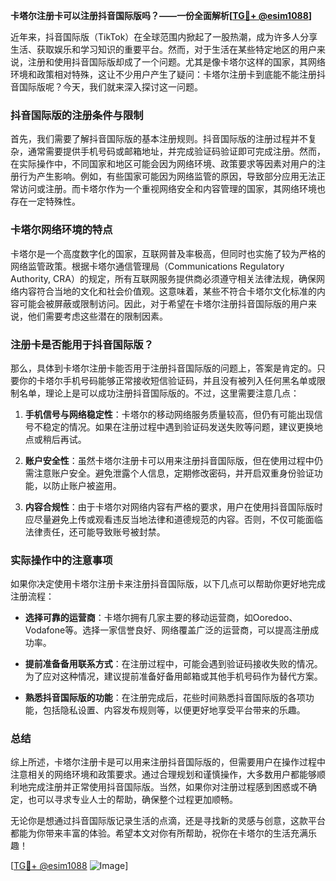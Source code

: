 **卡塔尔注册卡可以注册抖音国际版吗？——一份全面解析[[TG💪+ @esim1088](https://t.me/s/esim1088)]**

近年来，抖音国际版（TikTok）在全球范围内掀起了一股热潮，成为许多人分享生活、获取娱乐和学习知识的重要平台。然而，对于生活在某些特定地区的用户来说，注册和使用抖音国际版却成了一个问题。尤其是像卡塔尔这样的国家，其网络环境和政策相对特殊，这让不少用户产生了疑问：卡塔尔注册卡到底能不能注册抖音国际版呢？今天，我们就来深入探讨这一问题。

### 抖音国际版的注册条件与限制

首先，我们需要了解抖音国际版的基本注册规则。抖音国际版的注册过程并不复杂，通常需要提供手机号码或邮箱地址，并完成验证码验证即可完成注册。然而，在实际操作中，不同国家和地区可能会因为网络环境、政策要求等因素对用户的注册行为产生影响。例如，有些国家可能因为网络监管的原因，导致部分应用无法正常访问或注册。而卡塔尔作为一个重视网络安全和内容管理的国家，其网络环境也存在一定特殊性。

### 卡塔尔网络环境的特点

卡塔尔是一个高度数字化的国家，互联网普及率极高，但同时也实施了较为严格的网络监管政策。根据卡塔尔通信管理局（Communications Regulatory Authority, CRA）的规定，所有互联网服务提供商必须遵守相关法律法规，确保网络内容符合当地的文化和社会价值观。这意味着，某些不符合卡塔尔文化标准的内容可能会被屏蔽或限制访问。因此，对于希望在卡塔尔注册抖音国际版的用户来说，他们需要考虑这些潜在的限制因素。

### 注册卡是否能用于抖音国际版？

那么，具体到卡塔尔注册卡能否用于注册抖音国际版的问题上，答案是肯定的。只要你的卡塔尔手机号码能够正常接收短信验证码，并且没有被列入任何黑名单或限制名单，理论上是可以成功注册抖音国际版的。不过，这里需要注意几点：

1. **手机信号与网络稳定性**：卡塔尔的移动网络服务质量较高，但仍有可能出现信号不稳定的情况。如果在注册过程中遇到验证码发送失败等问题，建议更换地点或稍后再试。
   
2. **账户安全性**：虽然卡塔尔注册卡可以用来注册抖音国际版，但在使用过程中仍需注意账户安全。避免泄露个人信息，定期修改密码，并开启双重身份验证功能，以防止账户被盗用。

3. **内容合规性**：由于卡塔尔对网络内容有严格的要求，用户在使用抖音国际版时应尽量避免上传或观看违反当地法律和道德规范的内容。否则，不仅可能面临法律责任，还可能导致账号被封禁。

### 实际操作中的注意事项

如果你决定使用卡塔尔注册卡来注册抖音国际版，以下几点可以帮助你更好地完成注册流程：

- **选择可靠的运营商**：卡塔尔拥有几家主要的移动运营商，如Ooredoo、Vodafone等。选择一家信誉良好、网络覆盖广泛的运营商，可以提高注册成功率。
  
- **提前准备备用联系方式**：在注册过程中，可能会遇到验证码接收失败的情况。为了应对这种情况，建议提前准备好备用邮箱或其他手机号码作为替代方案。

- **熟悉抖音国际版的功能**：在注册完成后，花些时间熟悉抖音国际版的各项功能，包括隐私设置、内容发布规则等，以便更好地享受平台带来的乐趣。

### 总结

综上所述，卡塔尔注册卡是可以用来注册抖音国际版的，但需要用户在操作过程中注意相关的网络环境和政策要求。通过合理规划和谨慎操作，大多数用户都能够顺利地完成注册并正常使用抖音国际版。当然，如果你对注册过程感到困惑或不确定，也可以寻求专业人士的帮助，确保整个过程更加顺畅。

无论你是想通过抖音国际版记录生活的点滴，还是寻找新的灵感与创意，这款平台都能为你带来丰富的体验。希望本文对你有所帮助，祝你在卡塔尔的生活充满乐趣！

[[TG💪+ @esim1088](https://t.me/s/esim1088) ![Image](https://i.postimg.cc/4NQfJmqS/Snipaste-2025-05-13-00-14-12.png)]